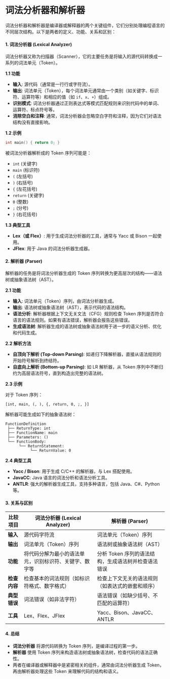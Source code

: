 # 词法分析器和解析器

词法分析器和解析器是编译器或解释器的两个关键组件，它们分别处理编程语言的不同层次结构。以下是两者的定义、功能、关系和区别：

#### 1. **词法分析器 (Lexical Analyzer)**

词法分析器又称为扫描器（Scanner），它的主要任务是将输入的源代码转换成一系列的词法单元（Token）。

**1.1 功能**

* **输入**: 源代码（通常是一行行或字符流）。
* **输出**: 词法单元（Token），每个词法单元通常由一个类别（如关键字、标识符、运算符等）和相应的值（如 `if`、`x`、`+`）组成。
* **识别模式**: 词法分析器通过正则表达式等模式匹配规则来识别代码中的单词、运算符、标点符号等。
* **消除空白和注释**: 通常，词法分析器会忽略空白字符和注释，因为它们对语法结构没有直接影响。

**1.2 示例**

```c
int main() { return 0; }
```

被词法分析器解析成的 Token 序列可能是：

* `int` (关键字)
* `main` (标识符)
* `(` (左括号)
* `)` (右括号)
* `{` (左花括号)
* `return` (关键字)
* `0` (整数)
* `;` (分号)
* `}` (右花括号)

**1.3 典型工具**

* **Lex（或 Flex）**: 用于生成词法分析器的工具，通常与 Yacc 或 Bison 一起使用。
* **JFlex**: 用于 Java 的词法分析器生成器。

#### 2. **解析器 (Parser)**

解析器的任务是将词法分析器生成的 Token 序列转换为更高层次的结构——语法树或抽象语法树（AST）。

**2.1 功能**

* **输入**: 词法单元（Token）序列，由词法分析器生成。
* **输出**: 语法树或抽象语法树（AST），表示代码的语法结构。
* **语法分析**: 解析器根据上下文无关文法（CFG）规则检查 Token 序列是否符合语言的语法规则。如果有语法错误，解析器会报告这些错误。
* **生成语法树**: 解析器生成的语法树或抽象语法树用于进一步的语义分析、优化和代码生成。

**2.2 解析方法**

* **自顶向下解析 (Top-down Parsing)**: 如递归下降解析器，直接从语法规则的开始符号解析到终结符。
* **自底向上解析 (Bottom-up Parsing)**: 如 LR 解析器，从 Token 序列中不断归约为高层语法符号，直到构造出完整的语法树。

**2.3 示例**

对于 Token 序列：

```
[int, main, (, ), {, return, 0, ;, }]
```

解析器可能生成如下的抽象语法树：

```
FunctionDefinition
 ├── ReturnType: int
 ├── FunctionName: main
 ├── Parameters: ()
 └── FunctionBody:
      └── ReturnStatement:
           └── ReturnValue: 0
```

**2.4 典型工具**

* **Yacc / Bison**: 用于生成 C/C++ 的解析器，与 Lex 搭配使用。
* **JavaCC**: Java 语言的词法分析和语法分析工具。
* **ANTLR**: 强大的解析器生成工具，支持多种语言，包括 Java、C#、Python 等。

#### 3. **关系与区别**

| 比较项目     | 词法分析器 (Lexical Analyzer)    | 解析器 (Parser)                  |
| -------- | --------------------------- | ----------------------------- |
| **输入**   | 源代码字符流                      | 词法单元（Token）序列                 |
| **输出**   | 词法单元（Token）序列               | 语法树或抽象语法树（AST）                |
| **功能**   | 将代码分解为最小的语法单元，识别标识符、关键字、数字等 | 分析 Token 序列的语法结构，生成语法树并检查语法错误 |
| **检查内容** | 检查基本的词法规则（如标识符格式、数字格式）      | 检查上下文无关的语法规则（如表达式的嵌套和顺序）      |
| **典型错误** | 词法错误（如非法字符）                 | 语法错误（如缺少括号、不匹配的运算符）           |
| **工具**   | Lex、Flex、JFlex              | Yacc、Bison、JavaCC、ANTLR       |

#### 4. **总结**

* **词法分析器** 将源代码转换为 Token 序列，是编译过程的第一步。
* **解析器** 使用 Token 序列来构造语法树或抽象语法树，检查代码的语法正确性。
* 两者在编译器或解释器中是紧密相关的组件，通常由词法分析器生成 Token，再由解析器处理这些 Token 来理解代码的结构和语义。
